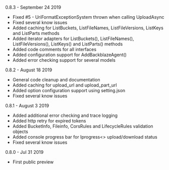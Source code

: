 0.8.3 - September 24 2019
* Fixed #5 - UriFormatExceptionSystem thrown when calling UploadAsync
* Fixed several know issues
* Added caching for ListBuckets, ListFileNames, ListFileVersions, ListKeys and ListParts methods
* Added iterator adapters for ListBuckets(), ListFileNames(), ListFileVersions(), ListKeys() and ListParts() methods
* Added code comments for all interfaces
* Added configuration support for AddBackblazeAgent()
* Added error checking support for several models

0.8.2 - August 18 2019
* General code cleanup and documentation
* Added caching for upload_url and upload_part_url
* Added option configuration support using setting.json
* Fixed several know issues

0.8.1 - August 3 2019
* Added additional error checking and trace logging
* Added http retry for expired tokens
* Added BucketInfo, Fileinfo, CorsRules and LifecycleRules validation objects
* Added console progress bar for Iprogress<> upload/download status
* Fixed several know issues

0.8.0 - Jul 31 2019
* First public preview